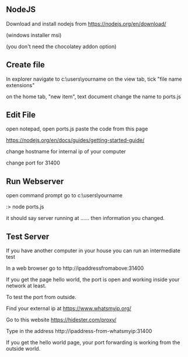 
## NodeJS

Download and install nodejs from
https://nodejs.org/en/download/

(windows installer msi)

(you don't need the chocolatey addon option) 

## Create file
In explorer navigate to c:\users\yourname
on the view tab, tick "file name extensions"

on the home tab, "new item", text document
change the name to ports.js 

## Edit File

open notepad, open ports.js
paste the code from this page 

https://nodejs.org/en/docs/guides/getting-started-guide/

change hostname for internal ip of your computer

change port for 31400 

## Run Webserver
open command prompt
go to c:\users\yourname

:\> node ports.js

it should say server running at ......  then information you changed.

## Test Server

If you have another computer in your house you can run an intermediate test

In a web browser go to http://ipaddressfromabove:31400

If you get the page hello world, the port is open and working inside your network at least.
 
To test the port from outside. 

Find your external ip at https://www.whatsmyip.org/

Go to this website https://hidester.com/proxy/

Type in the  address http://ipaddress-from-whatsmyip:31400

If you get the hello world page, your port forwarding is working from the outside world. 


 
